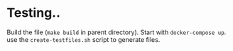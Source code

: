 # Testing..

Build the file (`make build` in parent directory).
Start with `docker-compose up`.
use the `create-testfiles.sh` script to generate files.